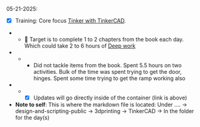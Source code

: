 05-21-2025:
- [x] Training: Core focus [Tinker with TinkerCAD](https://github.com/Shangrila-VHP/shangrila-vhp/issues/38).
- - 🎯 Target is to complete 1 to 2 chapters from the book each day. Which could take 2 to 6 hours of [Deep work](https://www.amazon.com/Deep-Work-Focused-Success-Distracted/dp/1455586692)
- - - Did not tackle items from the book. Spent 5.5 hours on two activities. Bulk of the time was spent trying to get the door, hinges. Spent some time trying to get the ramp working also
- - - [x] Updates will go directly inside of the container (link is above)
- **Note to self**: This is where the markdown file is located: Under ....  -> design-and-scripting-public -> 3dprinting -> TinkerCAD -> In the folder for the day(s)
